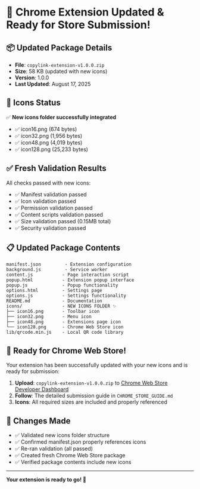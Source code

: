 # 🎉 Chrome Extension Updated & Ready for Store Submission!

## 📦 Updated Package Details
- **File**: `copylink-extension-v1.0.0.zip`
- **Size**: 58 KB (updated with new icons)
- **Version**: 1.0.0
- **Last Updated**: August 17, 2025

## 🎨 Icons Status
✅ **New icons folder successfully integrated**
- ✅ icon16.png (674 bytes)
- ✅ icon32.png (1,956 bytes) 
- ✅ icon48.png (4,019 bytes)
- ✅ icon128.png (25,233 bytes)

## ✅ Fresh Validation Results
All checks passed with new icons:
- ✅ Manifest validation passed
- ✅ Icon validation passed  
- ✅ Permission validation passed
- ✅ Content scripts validation passed
- ✅ Size validation passed (0.15MB total)
- ✅ Security validation passed

## 📋 Updated Package Contents
```
manifest.json         - Extension configuration
background.js         - Service worker
content.js           - Page interaction script
popup.html           - Extension popup interface
popup.js             - Popup functionality
options.html         - Settings page
options.js           - Settings functionality
README.md            - Documentation
icons/               - NEW ICONS FOLDER ✨
├── icon16.png       - Toolbar icon
├── icon32.png       - Menu icon
├── icon48.png       - Extensions page icon
└── icon128.png      - Chrome Web Store icon
lib/qrcode.min.js    - Local QR code library
```

## 🚀 Ready for Chrome Web Store!

Your extension has been successfully updated with your new icons and is ready for submission:

1. **Upload**: `copylink-extension-v1.0.0.zip` to [Chrome Web Store Developer Dashboard](https://chrome.google.com/webstore/devconsole)
2. **Follow**: The detailed submission guide in `CHROME_STORE_GUIDE.md`
3. **Icons**: All required sizes are included and properly referenced

## 🔧 Changes Made
- ✅ Validated new icons folder structure
- ✅ Confirmed manifest.json properly references icons
- ✅ Re-ran validation (all passed)
- ✅ Created fresh Chrome Web Store package
- ✅ Verified package contents include new icons

---

**Your extension is ready to go! 🚀**
